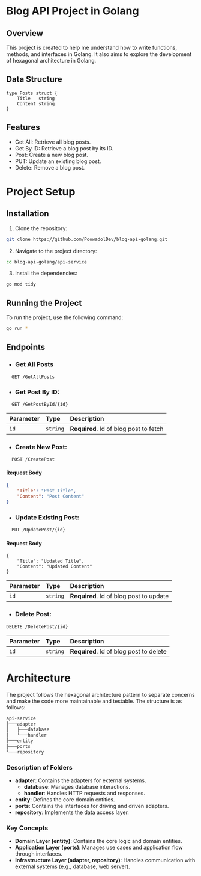 
# Blog API Project in Golang

## Overview
This project is created to help me understand how to write functions, methods, and interfaces in Golang. It also aims to explore the development of hexagonal architecture in Golang.

## Data Structure
``` golang
type Posts struct {
    Title   string
    Content string
}
```

## Features
-  Get All: Retrieve all blog posts.
- Get By ID: Retrieve a blog post by its ID.
- Post: Create a new blog post.
- PUT: Update an existing blog post.
- Delete: Remove a blog post.

# Project Setup

## Installation

1. Clone the repository:
```bash
git clone https://github.com/PoowadolDev/blog-api-golang.git
```

2. Navigate to the project directory:
```bash
cd blog-api-golang/api-service
```

3. Install the dependencies:
```bash
go mod tidy
```

## Running the Project
To run the project, use the following command:
```bash
go run *
```
## Endpoints

- ### Get All Posts

```
  GET /GetAllPosts
```

- ### Get Post By ID:

```
  GET /GetPostById/{id}
```

| Parameter | Type     | Description                       |
| :-------- | :------- | :-------------------------------- |
| `id`      | `string` | **Required**. Id of blog post to fetch |

- ### Create New Post:
```
  POST /CreatePost
```

#### Request Body
```json
{
    "Title": "Post Title",
    "Content": "Post Content"
}
```

- ### Update Existing Post:

```
  PUT /UpdatePost/{id}
```
#### Request Body
```
{
    "Title": "Updated Title",
    "Content": "Updated Content"
}
```

| Parameter | Type     | Description                       |
| :-------- | :------- | :-------------------------------- |
| `id`      | `string` | **Required**. Id of blog post to update |

- ### Delete Post:
```
DELETE /DeletePost/{id}
```

| Parameter | Type     | Description                       |
| :-------- | :------- | :-------------------------------- |
| `id`      | `string` | **Required**. Id of blog post to delete |

# Architecture

The project follows the hexagonal architecture pattern to separate concerns and make the code more maintainable and testable. The structure is as follows:

```bash
api-service
├───adapter
│   ├───database
│   └───handler
├───entity
├───ports
└───repository
```

### Description of Folders

- **adapter**: Contains the adapters for external systems.
    - **database**: Manages database interactions.
    - **handler**: Handles HTTP requests and responses.
- **entity**: Defines the core domain entities.
- **ports**: Contains the interfaces for driving and driven adapters.
- **repository**: Implements the data access layer.

### Key Concepts
- **Domain Layer (entity)**: Contains the core logic and domain entities.
- **Application Layer (ports)**: Manages use cases and application flow through interfaces.
- **Infrastructure Layer (adapter, repository)**: Handles communication with external systems (e.g., database, web server).
